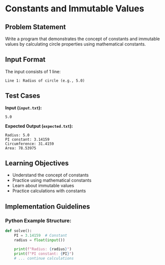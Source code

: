 # Constants and Immutable Values

## Problem Statement

Write a program that demonstrates the concept of constants and immutable values by calculating circle properties using mathematical constants.

## Input Format

The input consists of 1 line:

```
Line 1: Radius of circle (e.g., 5.0)
```

## Test Cases

**Input (`input.txt`):**

```
5.0
```

**Expected Output (`expected.txt`):**

```
Radius: 5.0
PI constant: 3.14159
Circumference: 31.4159
Area: 78.53975
```

## Learning Objectives

- Understand the concept of constants
- Practice using mathematical constants
- Learn about immutable values
- Practice calculations with constants

## Implementation Guidelines

### Python Example Structure:

```python
def solve():
    PI = 3.14159  # Constant
    radius = float(input())

    print(f"Radius: {radius}")
    print(f"PI constant: {PI}")
    # ... continue calculations
```

